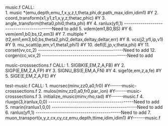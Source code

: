 music.f CALL:  
    1. music *(emu,depth,emu_f,x,y,z,t,theta,phi,dr,path_max,idim,idim1) #Y
    2. coord_transform(x1,y1,z1,x,y,z,thetac,phic) #Y
    3. angle_transform(theta0,phi0,theta,phi) #Y
    4. ranlux(yfl,1)     ------------------------------------------Need to add
    5. vdem(em1,B0,BS) #Y
    6. vem(em1,b0,bs,t2,em3) #Y
    7. multiple *(t2,em1,em3,b0,bs,theta2,phi2,deltax,deltay,deltar,err) #Y
    8. vcs(j2,yfl,ip,v1) #Y
    9. mu_scatt(ip,em,v1,theta1,phi1) #Y
    10. defl(E,jp,v,theta,phi) #Y
    11. corset(vv,cc,2)  ------------------------------------------Need to add
    12. corgen(cc,vcx,2) ------------------------------------------Need to add

music-crosssections.f CALL:
    1. SIGBK(E,EM,Z,A,FB) #Y
    2. SIGP(E,EM,Z,A,FP) #Y
    3. SIGNU_BS(E,EM,A,FN) #Y
    4. sige1(e,em,z,a,fe) #Y
    5. SIGE(E,EM,Z,A,FE) #Y

test-music.f CALL:
    1. mucrsec(minv,zz0,a0,fr0) #Y------music-crosssections.f
    2. mulos(minv,zz0,a0,fr0,par_ion) #Y------music-crosssections.f
    3. initialize_music(minv,rho,rad) #Y------music.f
    4. rluxgo(3,iranlux,0,0) ------------------------------------------Need to add
    5. rmarin(iranlux1,0,0)  ------------------------------------------Need to add
    6. ranlux(yfl,1)         ------------------------------------------Need to add
    7. muon_transport(x,y,z,cx,cy,cz,emu,depth,ttime,idim,idim1) #Y------music.f